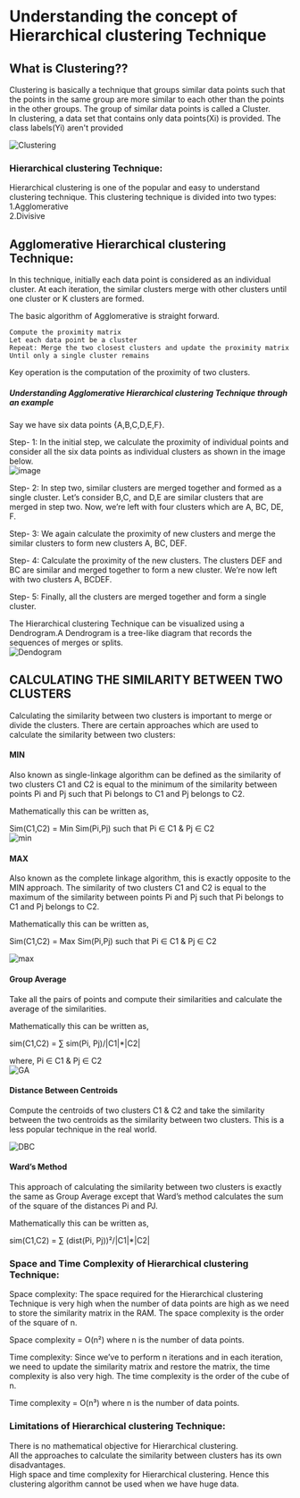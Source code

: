 # Understanding the concept of Hierarchical clustering Technique  
  
## What is Clustering??

Clustering is basically a technique that groups similar data points such that the points in the same group are more similar to each other than the points in the other groups. The group of similar data points is called a Cluster.  
In clustering, a data set that contains only data points(Xi) is provided. The class labels(Yi) aren't provided

![Clustering](https://miro.medium.com/max/1400/1*aZdqqvSkDcZj4SE3PK9j_Q.png)

### Hierarchical clustering Technique:

Hierarchical clustering is one of the popular and easy to understand clustering technique. This clustering technique is divided into two types:  
  1.Agglomerative  
  2.Divisive  
  
## Agglomerative Hierarchical clustering Technique:   
In this technique, initially each data point is considered as an individual cluster. At each iteration, the similar clusters merge with other clusters until one cluster or K clusters are formed.  

The basic algorithm of Agglomerative is straight forward.  

    Compute the proximity matrix
    Let each data point be a cluster
    Repeat: Merge the two closest clusters and update the proximity matrix
    Until only a single cluster remains

Key operation is the computation of the proximity of two clusters.  
  
  
##### Understanding Agglomerative Hierarchical clustering Technique through an example
Say we have six data points {A,B,C,D,E,F}.

Step- 1: In the initial step, we calculate the proximity of individual points and consider all the six data points as individual clusters as shown in the image below.  
![image](https://miro.medium.com/max/848/1*3pMZjFiiaaLcfSZBKDjbXA.png)  

Step- 2: In step two, similar clusters are merged together and formed as a single cluster. Let’s consider B,C, and D,E are similar clusters that are merged in step two. Now, we’re left with four clusters which are A, BC, DE, F.  

Step- 3: We again calculate the proximity of new clusters and merge the similar clusters to form new clusters A, BC, DEF.  

Step- 4: Calculate the proximity of the new clusters. The clusters DEF and BC are similar and merged together to form a new cluster. We’re now left with two clusters A, BCDEF.  

Step- 5: Finally, all the clusters are merged together and form a single cluster.  
  
The Hierarchical clustering Technique can be visualized using a Dendrogram.A Dendrogram is a tree-like diagram that records the sequences of merges or splits.  
![Dendogram](https://miro.medium.com/max/1000/1*JPQRbJDw2E1_HEvwzVTDDw.jpeg)  


## CALCULATING THE SIMILARITY BETWEEN TWO CLUSTERS 

Calculating the similarity between two clusters is important to merge or divide the clusters. There are certain approaches which are used to calculate the similarity between two clusters:  

#### MIN
Also known as single-linkage algorithm can be defined as the similarity of two clusters C1 and C2 is equal to the minimum of the similarity between points Pi and Pj such that Pi belongs to C1 and Pj belongs to C2.

Mathematically this can be written as,

Sim(C1,C2) = Min Sim(Pi,Pj) such that Pi ∈ C1 & Pj ∈ C2  
![min](https://miro.medium.com/max/982/1*mtDL2TynaiwpJlhLdecFYQ.jpeg)


#### MAX
Also known as the complete linkage algorithm, this is exactly opposite to the MIN approach. The similarity of two clusters C1 and C2 is equal to the maximum of the similarity between points Pi and Pj such that Pi belongs to C1 and Pj belongs to C2.

Mathematically this can be written as,  
  
Sim(C1,C2) = Max Sim(Pi,Pj) such that Pi ∈ C1 & Pj ∈ C2  

![max](https://miro.medium.com/max/982/1*nRYZyjoT1ZRzlWp3oP0_QQ.jpeg)  

#### Group Average   
Take all the pairs of points and compute their similarities and calculate the average of the similarities.

Mathematically this can be written as,

sim(C1,C2) = ∑ sim(Pi, Pj)/|C1|*|C2|

where, Pi ∈ C1 & Pj ∈ C2  
![GA](https://miro.medium.com/max/982/1*CMHO0wpT8hCkR_xCQW2ggQ.jpeg)  


#### Distance Between Centroids  
Compute the centroids of two clusters C1 & C2 and take the similarity between the two centroids as the similarity between two clusters. This is a less popular technique in the real world.  

![DBC](https://miro.medium.com/max/982/1*2AYd0CXANWsM8MLwmrJzYQ.jpeg)  

#### Ward’s Method
This approach of calculating the similarity between two clusters is exactly the same as Group Average except that Ward’s method calculates the sum of the square of the distances Pi and PJ.

Mathematically this can be written as,

sim(C1,C2) = ∑ (dist(Pi, Pj))²/|C1|*|C2|  


### Space and Time Complexity of Hierarchical clustering Technique:

Space complexity: The space required for the Hierarchical clustering Technique is very high when the number of data points are high as we need to store the similarity matrix in the RAM. The space complexity is the order of the square of n.

Space complexity = O(n²) where n is the number of data points.

Time complexity: Since we’ve to perform n iterations and in each iteration, we need to update the similarity matrix and restore the matrix, the time complexity is also very high. The time complexity is the order of the cube of n.

Time complexity = O(n³) where n is the number of data points.

### Limitations of Hierarchical clustering Technique:

There is no mathematical objective for Hierarchical clustering.  
All the approaches to calculate the similarity between clusters has its own disadvantages.  
High space and time complexity for Hierarchical clustering. Hence this clustering algorithm cannot be used when we have huge data.
